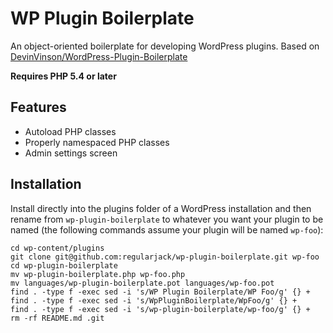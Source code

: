 # WP Plugin Boilerplate
An object-oriented boilerplate for developing WordPress plugins. Based on [DevinVinson/WordPress-Plugin-Boilerplate](https://github.com/DevinVinson/WordPress-Plugin-Boilerplate)

**Requires PHP 5.4 or later**

## Features

* Autoload PHP classes
* Properly namespaced PHP classes
* Admin settings screen

## Installation
Install directly into the plugins folder of a WordPress installation and then rename from `wp-plugin-boilerplate` to whatever you want your plugin to be named (the following commands assume your plugin will be named `wp-foo`):

    cd wp-content/plugins
    git clone git@github.com:regularjack/wp-plugin-boilerplate.git wp-foo
    cd wp-plugin-boilerplate
    mv wp-plugin-boilerplate.php wp-foo.php
    mv languages/wp-plugin-boilerplate.pot languages/wp-foo.pot
    find . -type f -exec sed -i 's/WP Plugin Boilerplate/WP Foo/g' {} +
    find . -type f -exec sed -i 's/WpPluginBoilerplate/WpFoo/g' {} +
    find . -type f -exec sed -i 's/wp-plugin-boilerplate/wp-foo/g' {} +
    rm -rf README.md .git